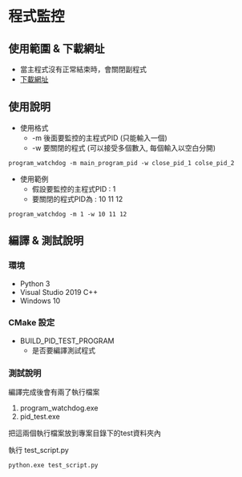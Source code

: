 # 程式監控

## 使用範圍 & 下載網址

- 當主程式沒有正常結束時，會關閉副程式
- [下載網址](https://github.com/IDK-Silver/Program_Watchdog/releases/download/1.0/win_executable.zip)



## 使用說明

- 使用格式
  - -m 後面要監控的主程式PID (只能輸入一個)
  - -w  要關閉的程式 (可以接受多個數入, 每個輸入以空白分開)

```
program_watchdog -m main_program_pid -w close_pid_1 colse_pid_2
```

- 使用範例
  - 假設要監控的主程式PID : 1
  - 要關閉的程式PID為 : 10 11 12
```
program_watchdog -m 1 -w 10 11 12
```



## 編譯 & 測試說明 

### 環境

- Python 3
- Visual Studio 2019 C++
- Windows 10

### CMake 設定

- BUILD_PID_TEST_PROGRAM
  - 是否要編譯測試程式

### 測試說明

編譯完成後會有兩了執行檔案

1. program_watchdog.exe
2. pid_test.exe

把這兩個執行檔案放到專案目錄下的test資料夾內

執行 test_script.py

```
python.exe test_script.py
```



